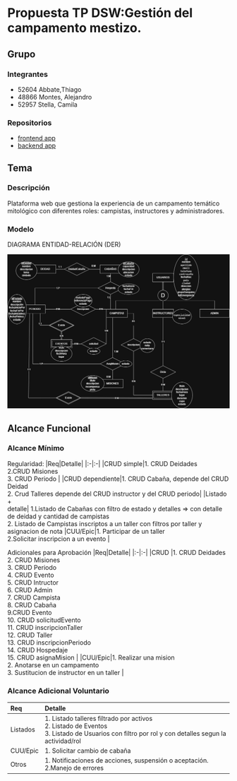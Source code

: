 # Propuesta TP DSW:Gestión del campamento mestizo.

## Grupo

### Integrantes

- 52604 Abbate,Thiago
- 48866 Montes, Alejandro
- 52957 Stella, Camila

### Repositorios

- [frontend app](http://github.com/mimistella/Campamento-FE)
- [backend app](http://github.com/ale-montes/Campamento-BE)

## Tema

### Descripción

Plataforma web que gestiona la experiencia de un campamento temático mitológico con diferentes roles: campistas, instructores y administradores.

### Modelo

DIAGRAMA ENTIDAD-RELACIÓN (DER)

![DER CAMPAMENTO MESTIZO](https://github.com/mimistella/dsw_tp_3k01_Abbate_Montes_Stella_2025/blob/main/assets/system_final_drawio.jpg?raw=true)

## Alcance Funcional

### Alcance Mínimo

Regularidad:
|Req|Detalle|
|:-|:-|
|CRUD simple|1. CRUD Deidades <br> 2.CRUD Misiones <br> 3. CRUD Periodo |
|CRUD dependiente|1. CRUD Cabaña, depende del CRUD Deidad <br> 2. Crud Talleres depende del CRUD instructor y del CRUD periodo|
|Listado<br>+<br>detalle| 1.Listado de Cabañas con filtro de estado y detalles => con detalle de deidad y cantidad de campistas <br> 2. Listado de Campistas inscriptos a un taller con filtros por taller y asignacion de nota
|CUU/Epic|1. Participar de un taller <br> 2.Solicitar inscripcion a un evento  |

Adicionales para Aprobación
|Req|Detalle|
|:-|:-|
|CRUD |1. CRUD Deidades <br> 2. CRUD Misiones <br> 3. CRUD Periodo <br> 4. CRUD Evento <br> 5. CRUD Intructor <br> 6. CRUD Admin <br> 7. CRUD Campista <br> 8. CRUD Cabaña <br> 9.CRUD Evento <br> 10. CRUD solicitudEvento <br> 11. CRUD inscripcionTaller <br> 12. CRUD Taller <br> 13. CRUD inscripcionPeriodo <br> 14. CRUD Hospedaje <br> 15. CRUD asignaMision   |
|CUU/Epic|1. Realizar una mision <br> 2. Anotarse en un campamento <br> 3. Sustitucion de instructor en un taller |

### Alcance Adicional Voluntario
| Req      | Detalle                                                                                                |
| :------- | :----------------------------------------------------------------------------------------------------- |
| Listados | 1. Listado talleres filtrado por activos<br>2. Listado de Eventos <br> 3. Listado de Usuarios con filtro por rol y con detalles segun la actividad/rol|
| CUU/Epic | 1. Solicitar cambio de cabaña                       |
| Otros    | 1. Notificaciones de acciones, suspensión o aceptación.<br>2.Manejo de errores        |
